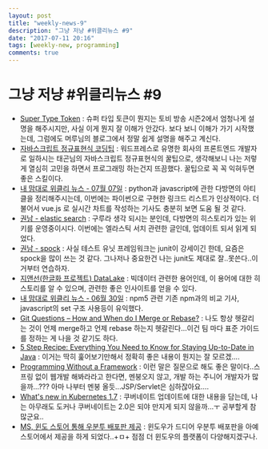 ```yaml
---
layout: post
title: "weekly-news-9"
description: "그냥 저냥 #위클리뉴스 #9"
date: "2017-07-11 20:16"
tags: [weekly-new, programming]
comments: true
---
```


# 그냥 저냥 #위클리뉴스 #9

* [Super Type Token](http://aoruqjfu.fun25.co.kr/index.php/post/1807) : 슈퍼 타입 토큰이 뭔지는 토비 방송 시즌2에서 엄청나게 설명을 해주시지만, 사실 이게 뭔지 잘 이해가 안갔다. 보다 보니 이해가 가기 시작했는데, 그럼에도 머루님의 블로그에서 정말 쉽게 설명을 해주고 계신다.
* [자바스크립트 정규표현식 코딩팁](https://taegon.kim/archives/6594) : 워드프레스로 유명한 회사의 프론트엔드 개발자로 일하시는 태곤님의 자바스크립트 정규표현식의 꿀팁으로, 생각해보니 나는 저렇게 열심히 고민을 하면서 프로그래밍 하는건지 뜨끔했다. 꿀팁으로 꼭 꼭 익혀두면 좋은 스킬이다.
* [내 맘대로 위클리 뉴스 - 07월 07일](https://www.sangkon.com/2017/07/09/sigamdream_weekly_2017_27/) : python과 javascript에 관한 다방면의 아티클을 정리해주시는데, 이번에는 파이썬으로 구현한 링크드 리스트가 인상적이다. 더불어서 vue.js 로 실시간 차트를 작성하는 기사도 충분히 보면 도움 될 것 같다.
* [권남 - elastic search](http://kwonnam.pe.kr/wiki/search/elasticsearch) : 구루라 생각 되시는 분인데, 다방면의 히스토리가 있는 위키를 운영중이시다. 이번에는 엘라스틱 서치 관련한 글인데, 업데이트 되서 읽게 되었다.
* [권남 - spock](http://kwonnam.pe.kr/wiki/java/spock) : 사실 테스트 유닛 프레임워크는 junit이 강세이긴 한데, 요즘은 spock을 많이 쓰는 것 같다. 그나저나 중요한건 나는 junit도 제대로 잘..못쓴다..이거부터 연습하자.
* [지앤선(한글화 프로젝트) DataLake](http://jinson.tistory.com/284) : 빅데이터 관련한 용어인데, 이 용어에 대한 히스토리를 알 수 있으며, 관련한 좋은 인사이트를 얻을 수 있다.
* [내 맘대로 위클리 뉴스 - 06월 30일](https://www.sangkon.com/2017/07/03/sigamdream_weekly_2017_26/) : npm5 관련 기존 npm과의 비교 기사, javascript의 set 구조 사용등이 유익했다.
* [Git Questions – How and When do I Merge or Rebase?](https://blog.jetbrains.com/idea/2017/07/git-questions-how-and-when-do-i-merge-or-rebase/) : 나도 항상 헷갈리는 것이 언제 merge하고 언제 rebase 하는지 헷갈린다...이건 팀 마다 표준 가이드를 정하는 게 나을 것 같기도 하다.
* [5 Step Recipe: Everything You Need to Know for Staying Up-to-Date in Java](http://blog.takipi.com/5-step-recipe-everything-you-need-to-know-for-staying-up-to-date-in-java/) : 이거는 딱히 훑어보기만해서 정확히 좋은 내용이 뭔지는 잘 모르겠....
* [Programming Without a Framework](https://dzone.com/articles/programming-without-a-framework) : 이런 말은 질문으로 해도 좋은 말이다..스프링 없이 웹개발 해봐라라고 한다면, 멘붕오지 않고, 개발 하는 주니어 개발자가 많을까...??? 아마 나부터 멘붕 올듯...JSP/Servlet은 심하잖아요....
* [What's new in Kubernetes 1.7](http://www.infoworld.com/article/3205165/containers/whats-new-in-kubernetes-17.html) : 쿠버네이트 업데이트에 대한 내용을 담는데, 나는 아무래도 도커나 쿠버네이트는 2.0은 되야 만지게 되지 않을까...ㅜ 공부할게 참 많군요..
* [MS, 윈도 스토어 통해 우분투 배포판 제공](http://www.zdnet.co.kr/news/news_view.asp?artice_id=20170711102624) : 윈도우가 드디어 우분투 배포판을 아예 스토어에서 제공을 하게 되었다..+ㅁ+ 점점 더 윈도우의 플랫폼이 다양해지겠구나.
